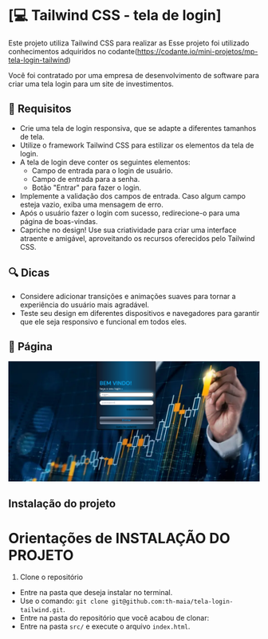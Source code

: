 # [💻 Tailwind CSS - tela de login]

Este projeto utiliza Tailwind CSS para realizar as 
Esse projeto foi utilizado conhecimentos adquiridos no codante(https://codante.io/mini-projetos/mp-tela-login-tailwind)

Você foi contratado por uma empresa de desenvolvimento de software para criar uma tela login para um site de investimentos.

## 🔨 Requisitos
- Crie uma tela de login responsiva, que se adapte a diferentes tamanhos de tela.
- Utilize o framework Tailwind CSS para estilizar os elementos da tela de login.
- A tela de login deve conter os seguintes elementos:
  - Campo de entrada para o login de usuário.
  - Campo de entrada para a senha.
  - Botão "Entrar" para fazer o login.
- Implemente a validação dos campos de entrada. Caso algum campo esteja vazio, exiba uma mensagem de erro.
- Após o usuário fazer o login com sucesso, redirecione-o para uma página de boas-vindas.
- Capriche no design! Use sua criatividade para criar uma interface atraente e amigável, aproveitando os recursos oferecidos pelo Tailwind CSS.

## 🔍 Dicas
- Considere adicionar transições e animações suaves para tornar a experiência do usuário mais agradável.
- Teste seu design em diferentes dispositivos e navegadores para garantir que ele seja responsivo e funcional em todos eles.

## 🎨 Página
![image](src/img/readme/site.png)

## Instalação do projeto

# Orientações de INSTALAÇÃO DO PROJETO

  1. Clone o repositório
  - Entre na pasta que deseja instalar no terminal.
  - Use o comando: `git clone git@github.com:th-maia/tela-login-tailwind.git`.
  - Entre na pasta do repositório que você acabou de clonar:
  - Entre na pasta `src/` e execute o arquivo `index.html`.